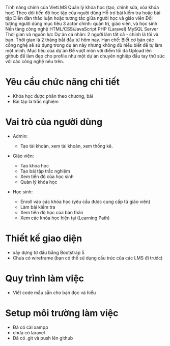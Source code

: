 Tính năng chính của VietLMS
Quản lý khóa học (tạo, chỉnh sửa, xóa khóa học)
Theo dõi tiến độ học tập của người dùng
Hỗ trợ bài kiểm tra hoặc bài tập
Diễn đàn thảo luận hoặc tương tác giữa người học và giáo viên
Đối tượng người dùng mục tiêu
3 actor chính: quản trị, giáo viên, và học sinh
Nền tảng công nghệ
HTML/CSS/JavaScript
PHP (Laravel)
MySQL Server
Thời gian và nguồn lực
Dự án cá nhân: 2 người làm tất cả - chính là tôi và bạn.
Thời gian là 2 tháng bắt đầu từ hôm nay.
Hạn chế: Biết cơ bản các công nghệ sẽ sử dụng trong dự án này nhưng không đủ hiểu biết để tự làm một mình.
Mục tiêu của dự án
Để vượt môn với điểm tối đa
Upload lên github để làm đẹp cho profile như một dự án chuyên nghiệp đầu tay thử sức với các công nghệ nêu trên.


# Yêu cầu chức năng chi tiết

- Khóa học được phân theo chương, bài
- Bài tập là trắc nghiệm

# Vai trò của người dùng

- Admin: 
    + Tạo tài khoản, xem tài khoản, xem thống kê.

- Giáo viên:
    + Tạo khóa học
    + Tạo bài tập trắc nghiệm
    + Xem tiến độ của học sinh
    + Quản lý khóa học

- Học sinh:
    + Enroll vào các khóa học (yêu cầu được cung cấp từ giáo viên)
    + Làm bài kiểm tra
    + Xem tiến độ học của bản thân
    + Xem các khóa học hiện tại (Learning Path)

# Thiết kế giao diện

- xây dựng từ đầu bằng Bootstrap 5
- Chưa có wireframe (bạn có thể sử dụng cấu trúc của các LMS đi trước)

# Quy trình làm việc

- Viết code mẫu sẵn cho bạn đọc và hiểu

# Setup môi trường làm việc

- Đã có cài xampp
- chưa có laravel
- Đã có .git và push lên github